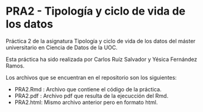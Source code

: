 # PRA2 - Tipología y ciclo de vida de los datos
Práctica 2 de la asignatura Tipología y ciclo de vida de los datos del máster universitario en Ciencia de Datos de la UOC.

Esta práctica ha sido realizada por Carlos Ruíz Salvador y Yésica Fernández Ramos.

Los archivos que se encuentran en el repositorio son los siguientes:

- PRA2.Rmd : Archivo que contiene el código de la práctica.
- PRA2.pdf : Archivo pdf que resulta de la ejecucción del Rmd.
- PRA2.html: Mismo archivo anterior pero en formato html.
